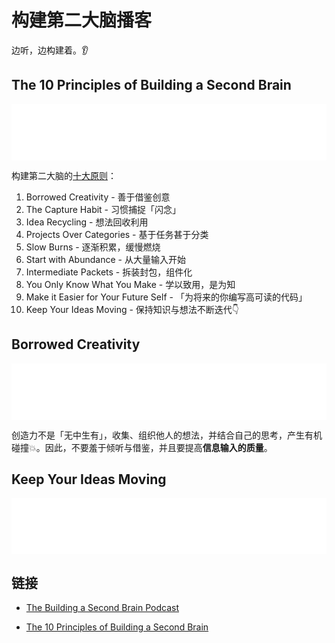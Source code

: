 # 构建第二大脑播客

边听，边构建着。👂

## The 10 Principles of Building a Second Brain

<iframe style="border: none" src="//html5-player.libsyn.com/embed/episode/id/13685306/height/90/theme/custom/thumbnail/yes/direction/forward/render-playlist/no/custom-color/000000/" height="90" width="100%" scrolling="no" allowfullscreen="" webkitallowfullscreen="" mozallowfullscreen="" oallowfullscreen="" msallowfullscreen="">
</iframe>

构建第二大脑的[十大原则](https://fortelabs.co/blog/the-10-principles-of-building-a-second-brain/)：

1. Borrowed Creativity - 善于借鉴创意
2. The Capture Habit - 习惯捕捉「闪念」
3. Idea Recycling - 想法回收利用
4. Projects Over Categories - 基于任务甚于分类
5. Slow Burns - 逐渐积累，缓慢燃烧
6. Start with Abundance - 从大量输入开始
7. Intermediate Packets - 拆装封包，组件化
8. You Only Know What You Make - 学以致用，是为知
9. Make it Easier for Your Future Self - 「为将来的你编写高可读的代码」
10. Keep Your Ideas Moving - 保持知识与想法不断迭代👇

## Borrowed Creativity

<iframe style="border: none" src="//html5-player.libsyn.com/embed/episode/id/13685486/height/90/theme/custom/thumbnail/yes/direction/forward/render-playlist/no/custom-color/000000/" height="90" width="100%" scrolling="no"  allowfullscreen webkitallowfullscreen mozallowfullscreen oallowfullscreen msallowfullscreen>
</iframe>

创造力不是「无中生有」，收集、组织他人的想法，并结合自己的思考，产生有机碰撞💥。因此，不要羞于倾听与借鉴，并且要提高**信息输入的质量**。

## Keep Your Ideas Moving

<iframe style="border: none" src="//html5-player.libsyn.com/embed/episode/id/13685342/height/90/theme/custom/thumbnail/yes/direction/forward/render-playlist/no/custom-color/000000/" height="90" width="100%" scrolling="no" allowfullscreen="" webkitallowfullscreen="" mozallowfullscreen="" oallowfullscreen="" msallowfullscreen="">
</iframe>

## 链接

- [The Building a Second Brain Podcast](http://secondbrain.libsyn.com/)

- [The 10 Principles of Building a Second Brain](https://fortelabs.co/blog/the-10-principles-of-building-a-second-brain/)

